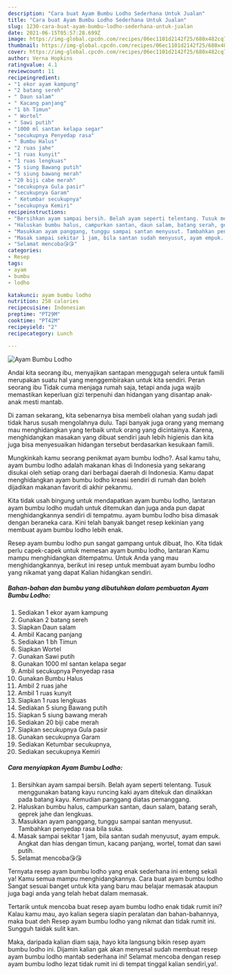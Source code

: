 ```yaml
---
description: "Cara buat Ayam Bumbu Lodho Sederhana Untuk Jualan"
title: "Cara buat Ayam Bumbu Lodho Sederhana Untuk Jualan"
slug: 1230-cara-buat-ayam-bumbu-lodho-sederhana-untuk-jualan
date: 2021-06-15T05:57:28.699Z
image: https://img-global.cpcdn.com/recipes/06ec1101d2142f25/680x482cq70/ayam-bumbu-lodho-foto-resep-utama.jpg
thumbnail: https://img-global.cpcdn.com/recipes/06ec1101d2142f25/680x482cq70/ayam-bumbu-lodho-foto-resep-utama.jpg
cover: https://img-global.cpcdn.com/recipes/06ec1101d2142f25/680x482cq70/ayam-bumbu-lodho-foto-resep-utama.jpg
author: Verna Hopkins
ratingvalue: 4.1
reviewcount: 11
recipeingredient:
- "1 ekor ayam kampung"
- "2 batang sereh"
- " Daun salam"
- " Kacang panjang"
- "1 bh Timun"
- " Wortel"
- " Sawi putih"
- "1000 ml santan kelapa segar"
- "secukupnya Penyedap rasa"
- " Bumbu Halus"
- "2 ruas jahe"
- "1 ruas kunyit"
- "1 ruas lengkuas"
- "5 siung Bawang putih"
- "5 siung bawang merah"
- "20 biji cabe merah"
- "secukupnya Gula pasir"
- "secukupnya Garam"
- " Ketumbar secukupnya"
- "secukupnya Kemiri"
recipeinstructions:
- "Bersihkan ayam sampai bersih. Belah ayam seperti telentang. Tusuk menggunakan batang kayu runcing kaki ayam ditekuk dan dinaikkan pada batang kayu. Kemudian panggang diatas pemanggang."
- "Haluskan bumbu halus, campurkan santan, daun salam, batang serah, geprek jahe dan lengkuas."
- "Masukkan ayam panggang, tunggu sampai santan menyusut. Tambahkan penyedap rasa bila suka."
- "Masak sampai sekitar 1 jam, bila santan sudah menyusut, ayam empuk. Angkat dan hias dengan timun, kacang panjang, wortel, tomat dan sawi putih."
- "Selamat mencoba😘😘"
categories:
- Resep
tags:
- ayam
- bumbu
- lodho

katakunci: ayam bumbu lodho 
nutrition: 258 calories
recipecuisine: Indonesian
preptime: "PT29M"
cooktime: "PT42M"
recipeyield: "2"
recipecategory: Lunch

---
```



![Ayam Bumbu Lodho](https://img-global.cpcdn.com/recipes/06ec1101d2142f25/680x482cq70/ayam-bumbu-lodho-foto-resep-utama.jpg)

Andai kita seorang ibu, menyajikan santapan menggugah selera untuk famili merupakan suatu hal yang menggembirakan untuk kita sendiri. Peran seorang ibu Tidak cuma menjaga rumah saja, tetapi anda juga wajib memastikan keperluan gizi terpenuhi dan hidangan yang disantap anak-anak mesti mantab.

Di zaman  sekarang, kita sebenarnya bisa membeli olahan yang sudah jadi tidak harus susah mengolahnya dulu. Tapi banyak juga orang yang memang mau menghidangkan yang terbaik untuk orang yang dicintainya. Karena, menghidangkan masakan yang dibuat sendiri jauh lebih higienis dan kita juga bisa menyesuaikan hidangan tersebut berdasarkan kesukaan famili. 



Mungkinkah kamu seorang penikmat ayam bumbu lodho?. Asal kamu tahu, ayam bumbu lodho adalah makanan khas di Indonesia yang sekarang disukai oleh setiap orang dari berbagai daerah di Indonesia. Kamu dapat menghidangkan ayam bumbu lodho kreasi sendiri di rumah dan boleh dijadikan makanan favorit di akhir pekanmu.

Kita tidak usah bingung untuk mendapatkan ayam bumbu lodho, lantaran ayam bumbu lodho mudah untuk ditemukan dan juga anda pun dapat menghidangkannya sendiri di tempatmu. ayam bumbu lodho bisa dimasak dengan beraneka cara. Kini telah banyak banget resep kekinian yang membuat ayam bumbu lodho lebih enak.

Resep ayam bumbu lodho pun sangat gampang untuk dibuat, lho. Kita tidak perlu capek-capek untuk memesan ayam bumbu lodho, lantaran Kamu mampu menghidangkan ditempatmu. Untuk Anda yang mau menghidangkannya, berikut ini resep untuk membuat ayam bumbu lodho yang nikamat yang dapat Kalian hidangkan sendiri.

<!--inarticleads1-->

##### Bahan-bahan dan bumbu yang dibutuhkan dalam pembuatan Ayam Bumbu Lodho:

1. Sediakan 1 ekor ayam kampung
1. Gunakan 2 batang sereh
1. Siapkan  Daun salam
1. Ambil  Kacang panjang
1. Sediakan 1 bh Timun
1. Siapkan  Wortel
1. Gunakan  Sawi putih
1. Gunakan 1000 ml santan kelapa segar
1. Ambil secukupnya Penyedap rasa
1. Gunakan  Bumbu Halus
1. Ambil 2 ruas jahe
1. Ambil 1 ruas kunyit
1. Siapkan 1 ruas lengkuas
1. Sediakan 5 siung Bawang putih
1. Siapkan 5 siung bawang merah
1. Sediakan 20 biji cabe merah
1. Siapkan secukupnya Gula pasir
1. Gunakan secukupnya Garam
1. Sediakan  Ketumbar secukupnya,
1. Sediakan secukupnya Kemiri




<!--inarticleads2-->

##### Cara menyiapkan Ayam Bumbu Lodho:

1. Bersihkan ayam sampai bersih. Belah ayam seperti telentang. Tusuk menggunakan batang kayu runcing kaki ayam ditekuk dan dinaikkan pada batang kayu. Kemudian panggang diatas pemanggang.
1. Haluskan bumbu halus, campurkan santan, daun salam, batang serah, geprek jahe dan lengkuas.
1. Masukkan ayam panggang, tunggu sampai santan menyusut. Tambahkan penyedap rasa bila suka.
1. Masak sampai sekitar 1 jam, bila santan sudah menyusut, ayam empuk. Angkat dan hias dengan timun, kacang panjang, wortel, tomat dan sawi putih.
1. Selamat mencoba😘😘




Ternyata resep ayam bumbu lodho yang enak sederhana ini enteng sekali ya! Kamu semua mampu menghidangkannya. Cara buat ayam bumbu lodho Sangat sesuai banget untuk kita yang baru mau belajar memasak ataupun juga bagi anda yang telah hebat dalam memasak.

Tertarik untuk mencoba buat resep ayam bumbu lodho enak tidak rumit ini? Kalau kamu mau, ayo kalian segera siapin peralatan dan bahan-bahannya, maka buat deh Resep ayam bumbu lodho yang nikmat dan tidak rumit ini. Sungguh taidak sulit kan. 

Maka, daripada kalian diam saja, hayo kita langsung bikin resep ayam bumbu lodho ini. Dijamin kalian gak akan menyesal sudah membuat resep ayam bumbu lodho mantab sederhana ini! Selamat mencoba dengan resep ayam bumbu lodho lezat tidak rumit ini di tempat tinggal kalian sendiri,ya!.

